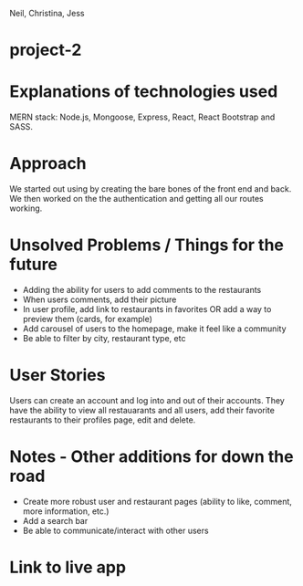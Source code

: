 Neil, Christina, Jess

# project-2

# Explanations of technologies used

MERN stack: Node.js, Mongoose, Express, React, React Bootstrap and SASS.

# Approach

We started out using by creating the bare bones of the front end and back. We then worked on the the authentication and getting all our routes working.  

# Unsolved Problems / Things for the future

-   Adding the ability for users to add comments to the restaurants
-   When users comments, add their picture
-   In user profile, add link to restaurants in favorites OR add a way to preview them (cards, for example)
-   Add carousel of users to the homepage, make it feel like a community
-   Be able to filter by city, restaurant type, etc


# User Stories

Users can create an account and log into and out of their accounts. They have the ability to view all restauarants and all users, add their favorite restaurants to their profiles page, edit and delete. 

# Notes - Other additions for down the road
-   Create more robust user and restaurant pages (ability to like, comment, more information, etc.)
-   Add a search bar
-   Be able to communicate/interact with other users

# Link to live app

